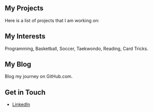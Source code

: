 ## My Projects 
Here is a list of projects that I am working on: 

## My Interests 
Programming, Basketball, Soccer, Taekwondo, Reading, Card Tricks.

## My Blog 
Blog my journey on GitHub.com.

## Get in Touch 
<ul>
<li><a href="https://linkedin.com/in/byungyeon-kim-1835051bb">LinkedIn</a></li>
</ul>
